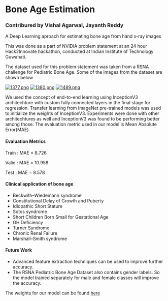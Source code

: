 # Bone Age Estimation
### Contribured by Vishal Agarwal, Jayanth Reddy

A Deep Learning aproach for estimating bone age from hand x-ray images

This was done as a part of NVIDIA problem statement at an 24 hour Hack2Innovate hackathon, conducted at Indian Institute of Technology Guwahati.

The dataset used for this problem statement was taken from a RSNA challenge for Pediatric Bone Age. Some of the images from the dataset are shown below

[![1377.png](https://s19.postimg.org/4kjq1330j/1377.png)](https://postimg.org/image/6ccovzmdb/)       [![1380.png](https://s19.postimg.org/kk2dknm7n/1380.png)](https://postimg.org/image/jujl8alnz/)         [![1489.png](https://s19.postimg.org/gaxnihydv/1489.png)](https://postimg.org/image/8uydwpaof/)

We used the concept of end-to-end learning using InceptionV3 architechture with custom fully connected layers in the final stage for regression. Transfer learning from ImageNet pre-trained models was used to initialize the weights of InceptionV3. Experiments were done with other architechtures as well and InceptionV3 was found to be performing better among those.
The evaluation metric used in our model is Mean Absolute Error(MAE).

#### Evaluation Metrics

Train : MAE = 8.726

Valid : MAE = 10.958

Test  : MAE = 8.578

#### Clinical application of bone age
- Beckwith–Wiedemann syndrome
- Constitutional Delay of Growth and Puberty
- Idiopathic Short Stature
- Sotos syndrome
- Short Children Born Small for Gestational Age
- GH Deficiency
- Turner Syndrome
- Chronic Renal Failure
- Marshall–Smith syndrome

#### Future Work
- Advanced feature extraction techniques can be used to improve further accuracy.
- The RSNA Pediatric Bone Age Dataset also contains gender labels. So the model trained separately for male and female classes will improve the accuracy.

The weights for our model can be found [here](https://www.dropbox.com/s/rfivlkm0uqxi3f4/model.h5?dl=0)
